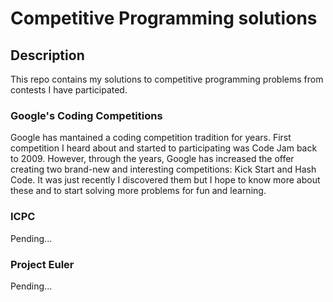 # Competitive Programming solutions

## Description

This repo contains my solutions to competitive programming problems from contests I have participated.

### Google's Coding Competitions

Google has mantained a coding competition tradition for years. First competition I heard about and started to participating was Code Jam back to 2009. However, through the years, Google has increased the offer creating two brand-new and interesting competitions: Kick Start and Hash Code. It was just recently I discovered them but I hope to know more about these  and to start solving more problems  for fun and learning.

### ICPC

Pending...

### Project Euler

Pending...
